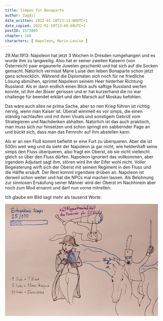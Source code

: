 ```yaml
---
title: Simpen für Bonaparte
author: Zagdil
date_written: 2022-01-18T23:13:00UTC+1
date_copied: 2022-01-19T13:49:00UTC+1
postID: 1573889
chapter: 168
characters: [ Napoleon, Marie-Louise ]
---
```

29.Mai.1913: Napoleon hat jetzt 3 Wochen in Dresden rumgehangen und es wurde ihm zu langweilig. Also hat er seiner zweiten Kaiserin (von Österreich) paar ergaunerte Juwelen geschenkt und hat sich auf die Socken gemacht. Natürlich vermisst Marie Luise den lieben Bonaparte schon jetzt ganz schrecklich. Während die Diplomaten sich noch für ne friedliche Lösung abmühen, sprintet Napoleon seinem Heer hinterher Richtung Russland. Als er dann endlich einen Blick aufs saftige Russland werfen konnte, ist ihm der Boxer gerissen und er hat kurzerhand die no war challenge für beendet erklärt und den Marsch auf Moskau befohlen.

Das wäre auch alles ne prima Sache, aber so nen Krieg führen ist richtig nervig, wenn man Kaiser ist. Überall wimmelt es vor simps, die einen ständig nachlaufen und mit ihren Vivats und sonstigem Gebrüll vom Strategieren und Nachdenken abhalten. Natürlich ist das auch praktisch, man muss sich nur hinsetzen und schon springt ein sabbernder Page an und bückt sich, dass man das Fernrohr auf ihm abstellen kann.

Als er an nen Fluß kommt befiehlt er eine Furt zu überqueren. Aber die ist 500m weit weg und da sieht der Napoleon ja gar nicht, wie heldenhaft seine simps den Fluss überqueren, also fragt ein Oberst, ob sie nicht vielleicht gleich so über den Fluss dürfen. Napoleon ignoriert das vollkommen, aber irgendein Adjutant sagt ihm, stören wird ihn der Eifer wohl nicht. Voller Begeisterung wirft sich der Oberst mit seinem Regiment in den Fluss und die Hälfte ersäuft. Der Rest kommt irgendwie drüben an. Napoleon ist derweil schon weiter und hat die NPCs mal machen lassen. Als Belohnung zur sinnlosen Ersäufung seiner Männer wird der Oberst im Nachhinein aber noch zum Mod ernannt und darf nun vorne mitreiten.

Ich glaube ein Bild sagt mehr als tausend Worte:

![Chibinapoleon](/assets/images/zaeh-168.jpg)